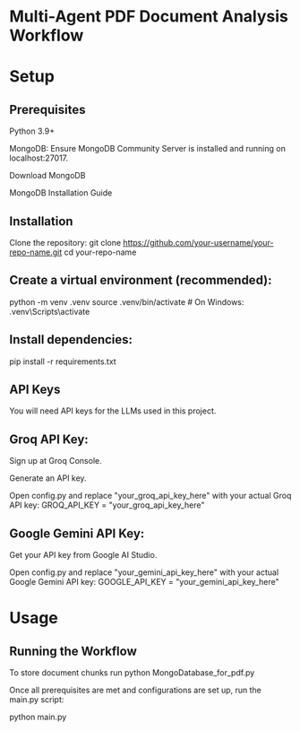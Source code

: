 # Multi-Agent PDF Document Analysis Workflow

# Setup
## Prerequisites
Python 3.9+

MongoDB: Ensure MongoDB Community Server is installed and running on localhost:27017.

Download MongoDB

MongoDB Installation Guide

## Installation
Clone the repository:
git clone https://github.com/your-username/your-repo-name.git
cd your-repo-name

## Create a virtual environment (recommended):
python -m venv .venv
source .venv/bin/activate  # On Windows: .venv\Scripts\activate

## Install dependencies:
pip install -r requirements.txt

## API Keys
You will need API keys for the LLMs used in this project.

## Groq API Key:

Sign up at Groq Console.

Generate an API key.

Open config.py and replace "your_groq_api_key_here" with your actual Groq API key:
GROQ_API_KEY = "your_groq_api_key_here"

## Google Gemini API Key:

Get your API key from Google AI Studio.

Open config.py and replace "your_gemini_api_key_here" with your actual Google Gemini API key:
GOOGLE_API_KEY = "your_gemini_api_key_here"


# Usage
## Running the Workflow
To store document chunks run 
python MongoDatabase_for_pdf.py

Once all prerequisites are met and configurations are set up, run the main.py script:

python main.py
